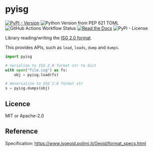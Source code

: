 # pyisg

[![PyPI - Version](https://img.shields.io/pypi/v/pyisg?logo=PyPI&label=PyPI)](https://pypi.org/project/pyisg/)
![Python Version from PEP 621 TOML](https://img.shields.io/python/required-version-toml?logo=Python&label=Python&&tomlFilePath=https%3A%2F%2Fraw.githubusercontent.com%2Fpaqira%2Fpyisg%2Fmain%2Fpyproject.toml)
![GitHub Actions Workflow Status](https://img.shields.io/github/actions/workflow/status/paqira/pyisg/CI.yml?logo=GitHub)
[![Read the Docs](https://img.shields.io/readthedocs/pyisg?logo=readthedocs)](https://pyisg.readthedocs.io)
![PyPI - License](https://img.shields.io/pypi/l/pyisg)

Library reading/writing the [ISG 2.0 format][SPEC].

This provides APIs, such as `load`, `loads`, `dump` and `dumps`.

```python
import pyisg

# serialize to ISG 2.0 format str to dict
with open("file.isg") as fs:
    obj = pyisg.load(fs)

# deserialize to ISG 2.0 format str
s = pyisg.dumps(obj)
```

## Licence

MIT or Apache-2.0

## Reference

Specification: https://www.isgeoid.polimi.it/Geoid/format_specs.html


[SPEC]: https://www.isgeoid.polimi.it/Geoid/format_specs.html
